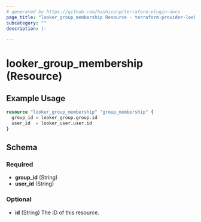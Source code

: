 ```yaml
---
# generated by https://github.com/hashicorp/terraform-plugin-docs
page_title: "looker_group_membership Resource - terraform-provider-looker"
subcategory: ""
description: |-
  
---
```


# looker_group_membership (Resource)



## Example Usage

```terraform
resource "looker_group_membership" "group_membership" {
  group_id = looker_group.group.id
  user_id  = looker_user.user.id
}
```

<!-- schema generated by tfplugindocs -->
## Schema

### Required

- **group_id** (String)
- **user_id** (String)

### Optional

- **id** (String) The ID of this resource.


